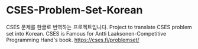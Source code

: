 # CSES-Problem-Set-Korean
 CSES 문제를 한글로 번역하는 프로젝트입니다. Project to translate CSES problem set into Korean. CSES is Famous for Antti Laaksonen-Competitive Programming Hand's book. https://cses.fi/problemset/
